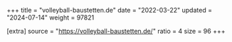 +++
title = "volleyball-baustetten.de"
date = "2022-03-22"
updated = "2024-07-14"
weight = 97821

[extra]
source = "https://volleyball-baustetten.de/"
ratio = 4
size = 96
+++
